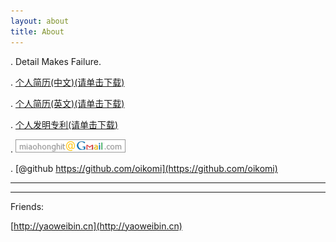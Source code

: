 ```yaml
---
layout: about
title: About
---
```


. Detail Makes Failure.

. [个人简历(中文)(请单击下载)](/doc/miaohong_cv.pdf)

. [个人简历(英文)(请单击下载)](/doc/miaohong_cv_en.pdf)

. [个人发明专利(请单击下载)](/doc/抓取页面的方法和装置.pdf)

. ![miaohong at gmail dot com](/image/mail.png)

. [@github https://github.com/oikomi](https://github.com/oikomi)



***



***

Friends:


[http://yaoweibin.cn](http://yaoweibin.cn)


